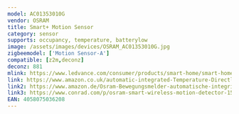 ```yaml
---
model: AC01353010G
vendor: OSRAM
title: Smart+ Motion Sensor
category: sensor
supports: occupancy, temperature, batterylow
image: /assets/images/devices/OSRAM_AC01353010G.jpg
zigbeemodel: ['Motion Sensor-A']
compatible: [z2m,deconz]
deconz: 881
mlink: https://www.ledvance.com/consumer/products/smart-home/smart-home-products-with-zigbee-technology/smart-home-components/smart-motion-sensor/index.jsp
link: https://www.amazon.co.uk/automatic-integrated-Temperature-Directly-compatible/dp/B074KHZZ6B
link2: https://www.amazon.de/Osram-Bewegungsmelder-automatische-integrierter-Temperatursensor/dp/B074KHZZ6B
link3: https://www.conrad.com/p/osram-smart-wireless-motion-detector-1596991
EAN: 4058075036208
---
```

